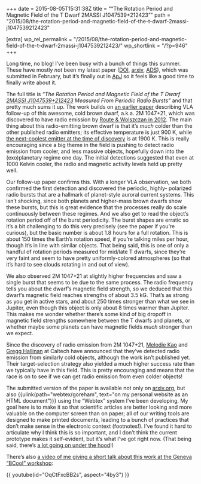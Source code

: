 +++
date = 2015-08-05T15:31:38Z
title = "“The Rotation Period and Magnetic Field of the T Dwarf 2MASSI J1047539+212423”"
path = "2015/08/the-rotation-period-and-magnetic-field-of-the-t-dwarf-2massi-j1047539212423"

[extra]
wp_rel_permalink = "/2015/08/the-rotation-period-and-magnetic-field-of-the-t-dwarf-2massi-j1047539212423/"
wp_shortlink = "/?p=946"
+++

Long time, no blog! I’ve been busy with a bunch of things this summer. These
have mostly _not_ been my latest paper
([DOI](http://dx.doi.org/10.1088/0004-637X/808/2/189),
[arxiv](http://arxiv.org/abs/1502.06610),
[ADS](http://labs.adsabs.harvard.edu/adsabs/abs/2015ApJ...808..189W/)), which
was submitted in February, but it’s finally out in
[ApJ](http://iopscience.iop.org/0004-637X/) so it feels like a good time to
finally write about it.

The full title is _“The Rotation Period and Magnetic Field of the T Dwarf
[2MASSI J1047539+212423](http://simbad.u-strasbg.fr/simbad/sim-id?protocol=html&Ident=2MASSI%20J1047539%2B212423)
Measured From Periodic Radio Bursts”_ and that pretty much sums it up. The
work builds on
[an earlier paper](http://labs.adsabs.harvard.edu/adsabs/abs/2013ApJ...767L..30W/)
describing VLA follow-up of this awesome, cold brown dwarf, a.k.a. 2M 1047+21,
which was discovered to have radio emission by
[Route & Wolszczan in 2012](http://labs.adsabs.harvard.edu/adsabs/abs/2012ApJ...747L..22R/).
The main thing about this radio-emitting brown dwarf is that it’s _much_
colder than the other published radio emitters; its effective temperature is
just 900 K, while
[the next-coolest emitter at the time of discovery](http://simbad.u-strasbg.fr/simbad/sim-id?protocol=html&Ident=2MASS%20J00361617%2B1821104)
is at 1900 K. This is really encouraging since a big theme in the field is
pushing to detect radio emission from cooler, and less massive objects,
hopefully down into the (exo)planetary regime one day. The initial detections
suggested that even at 1000 Kelvin cooler, the radio and magnetic activity
levels held up pretty well.

Our follow-up paper confirms this. With a longer VLA observation, we both
confirmed the first detection and discovered the periodic, highly- polarized
radio bursts that are a hallmark of planet-style auroral current systems. This
isn’t shocking, since both planets and higher-mass brown dwarfs show these
bursts, but this is great evidence that the processes really do scale
continuously between these regimes. And we also get to read the object’s
rotation period off of the burst periodicity. The burst shapes are erratic so
it’s a bit challenging to do this very precisely (see the paper if you’re
curious), but the basic number is about 1.8 hours for a full rotation. This is
about 150 times the Earth’s rotation speed, if you’re talking miles per hour,
though it’s in line with similar objects. That being said, this is one of only
a handful of rotation periods measured for mid/late T dwarfs, since they’re
very faint and seem to have pretty uniformly-colored atmospheres (so that it’s
hard to see clouds rotating in and out of view).

We also observed 2M 1047+21 at slightly higher frequencies and saw a single
burst that seems to be due to the same process. The radio frequency tells you
about the dwarf’s magnetic field strength, so we deduced that this dwarf’s
magnetic field reaches strengths of about 3.5 kG. That’s as strong as you get
in active stars, and about 250 times stronger than what we see in Jupiter,
even though this object is only about 8 times warmer than Jupiter. This makes
me wonder whether there’s some kind of big dropoff in magnetic field strengths
somewhere between the T dwarfs and planets, or whether maybe some planets can
have magnetic fields _much_ stronger than we expect.

Since the discovery of radio emission from 2M 1047+21,
[Melodie Kao](http://www.tauceti.caltech.edu/mkao/) and
[Gregg Hallinan](http://www.astro.caltech.edu/people/faculty/Gregg_Hallinan.html)
at Caltech have announced that they’ve detected radio emission from similarly
cold objects, although the work isn’t published yet. Their target-selection
strategy also yielded a much higher success rate than we typically have in
this field. This is pretty encouraging and means that the race is on to see if
we can get radio emission from even colder objects!

The submitted version of the paper is available not only on
[arxiv.org](http://arxiv.org/abs/1502.06610), but also
{{ulink(path="webtex/goreham", text="on my personal website as an HTML document")}}
using the “Webtex” system I’ve been developing. My goal here is to make it so
that scientific articles are better looking and more valuable on the computer
screen than on paper; all of our writing tools are designed to make printed
documents, leading to a bunch of practices that don’t make sense in the
electronic context (footnotes!). I’ve found it hard to articulate why I think
this is so important, and I don’t think the current prototype makes it
self-evident, but it’s what I’ve got right now. (That being said, there’s
[a lot going on under the hood](https://github.com/pkgw/webtex/commits/master)!)

There’s also
[a video of me giving a short talk about this work at the Geneva “BCool” workshop](http://youtu.be/OqCtFxcBB2s):

{{ youtube(id="OqCtFxcBB2s", aspect="4by3") }}
